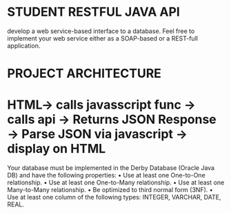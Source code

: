 # STUDENT RESTFUL JAVA API

develop a web service-based interface to a database. Feel free to implement your web service either as a SOAP-based or a REST-full application.

# PROJECT ARCHITECTURE

# HTML-> calls javasscript func -> calls api -> Returns JSON Response -> Parse JSON via javascript -> display on HTML

Your database must be implemented in the Derby Database (Oracle Java DB) and have the following properties:
• Use at least one One-to-One relationship.
• Use at least one One-to-Many relationship.
• Use at least one Many-to-Many relationship.
• Be optimized to third normal form (3NF).
• Use at least one column of the following types: INTEGER, VARCHAR, DATE, REAL.
